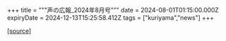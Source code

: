 +++
title = """声の広報_2024年8月号"""
date = 2024-08-01T01:15:00.000Z
expiryDate = 2024-12-13T15:25:58.412Z
tags = ["kuriyama","news"]
+++


[[source]](https://www.town.kuriyama.hokkaido.jp/site/koho/28361.html)
